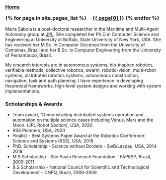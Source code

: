 
<h3 class="masthead-title">
<a href="/" title="Home">Home</a>



{% for page in site.pages_list %}
  &nbsp;&nbsp;&nbsp;
  <a href="{{ page[1]  }}">{{ page[0] }}</a>
{% endfor %}
</h3>



Maira Saboia is a post-doctoral researcher in the Maritime and Multi-Agent Autonomy group at [JPL](https://scienceandtechnology.jpl.nasa.gov/maira-saboia-da-silva). She completed her Ph.D in Computer Science and Engineering at University at Buffalo, State University of New York, USA. She has received her M.Sc. in Computer Scicence from the University of Campinas, Brazil and her B.Sc. in Computer Engineering from the University of Pernambuco, Brazil.


My research interests are in autonomous systems, bio-inspired robotics, verifiable methods, collective robotics, swarm, robotic-vision, multi-robot systems, distributed robotics systems, autonomous construction, navigation, task and path planning. I have experience in developing theoretical frameworks, high-level system designs and working with system implementations.

### Scholarships & Awards
- Team award, “Demonstrating distributed systems operation and automation on multiple science cases including Venus, Mars and the Moon. (JPL Robot Section), USA, 2020
- RSS Pionners, USA, 2020
- Finalist - Best Systems Paper Award at the Robotics Conference: Science and Systems (RSS), USA, 2018
- PhD. Scholarship - Science without Borders - SwB/Laspau, USA, 2014-2018
- M.S Scholarship - São Paulo Research Foundation – FAPESP, Brazil, 2009-2011
- B.S Scholarship - National Council for Scientific and Technological Development – CNPQ, Brazil, 2006-2009



